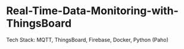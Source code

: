 # Real-Time-Data-Monitoring-with-ThingsBoard
Tech Stack: MQTT, ThingsBoard, Firebase, Docker, Python (Paho)
